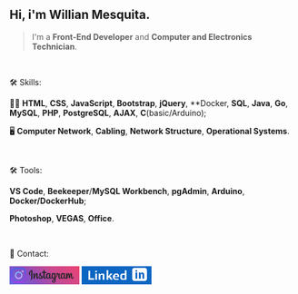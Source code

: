 ## Hi, i'm Willian Mesquita.

> I'm a **Front-End Developer** and **Computer and Electronics Technician**.

<br>

🛠 Skills:

👨‍💻 **HTML**, **CSS**, **JavaScript**, **Bootstrap**, **jQuery**, **Docker, **SQL**, **Java**, **Go**, **MySQL**, **PHP**, **PostgreSQL**, **AJAX**, **C**(basic/Arduino);

🖥 **Computer Network**, **Cabling**, **Network Structure**, **Operational Systems**.

<br>

🛠 Tools:

**VS Code**, **Beekeeper**/**MySQL Workbench**, **pgAdmin**, **Arduino**, **Docker/DockerHub**;

**Photoshop**, **VEGAS**, **Office**.

<br>

📧 Contact:

[![Instagram](images/logo-final2.png)](https://www.instagram.com/reaperclown/)      [![LinkedIn](images/logo-final.png)](https://www.linkedin.com/in/willian-mesquita/)

<!---
ReaperClown/ReaperClown is a ✨ special ✨ repository because its `README.md` (this file) appears on your GitHub profile.
You can click the Preview link to take a look at your changes.
--->
